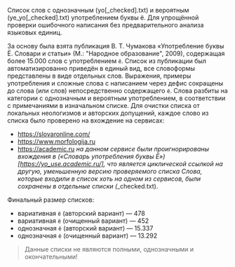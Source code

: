 Список слов с однозначным (yo[_checked].txt) и вероятным (ye_yo[_checked].txt) употреблением буквы ё.
Для упрощённой проверки ошибочного написания без предварительного анализа языковых единиц.


За основу была взята публикация В. Т. Чумакова «Употребление буквы Ё. Словари и статьи» (М.: "Народное образование", 2009), содержащая более 15.000 слов с употреблением `ё`.
Список из публикации был автоматизированно приведён в единый вид, все словоформы представлены в виде отдельных слов.
Выражения, примеры употребления и сложные слова с написанием через дефис сокращены до слова (или слов) непосредственно содержащего `ё`.
Слова разбиты на категории с однозначным и вероятным употреблением, в соответствии с примечаниями в изначальном списке.
Для очистки списка от локальных неологизмов и авторских допущений, каждое слово из списка было проверено на вхождение на сервисах:
  * https://slovaronline.com/
  * https://www.morfologija.ru
  * https://academic.ru *на данном сервисе были проигнорированы вхождения в («Словарь употребления буквы Ё»)[https://yo_use.academic.ru/], что является циклической ссылкой на другую, уменьшенную версию проверяемого списка
Слова, которые входили в список хоть на одном из сервисов, были сохранены в отдельные списки (*_checked.txt).

Финальный размер списков:
  * вариативная `ё` (авторский вариант) — 478
  * вариативная `ё` (очищенный вариант) — 452
  * однозначная `ё` (авторский вариант) — 15.337
  * однозначная `ё` (очищенный вариант) — 13.292

> Данные списки не являются полными, однозначными и окончательными!
